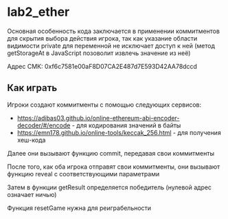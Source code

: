 # lab2_ether

Основная особенность кода заключается в применении коммитментов для скрытия выбора действия игрока, 
так как указание области видимости private для переменной не исключает доступ к ней
(метод getStorageAt в JavaScript позоволит извлечь значение из неё)

Адрес СМК: 0xf6c7581e00aF8D07CA2E487d7E593D42AA78dccd 

## Как играть
Игроки создают коммитменты с помощью следующих сервисов:
- https://adibas03.github.io/online-ethereum-abi-encoder-decoder/#/encode - для кодирования значений в байты
- https://emn178.github.io/online-tools/keccak_256.html - для получения хеш-кода

Далее они вызывают функцию commit, передавая свои коммитменты

После того, как оба игрока отправят свои коммитменты, они вызывают функцию reveal с соответствующими параметрами

Затем в функции getResult определяется победитель (нулевой адрес означает ничью)

Функция resetGame нужна для реиграбельности 
